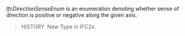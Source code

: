 _IfcDirectionSenseEnum_ is an enumeration denoting whether sense of direction is positive or negative along the given axis.

> HISTORY&nbsp; New Type in IFC2x.